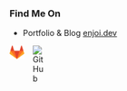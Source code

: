 ### Find Me On

- Portfolio & Blog [enjoi.dev](https://enjoi.dev/)

<a href="https://gitlab.com/tecandrew">
  <img alt="tecandrew" align="left" width="26px" style="margin-right:15px" src="https://raw.githubusercontent.com/tecandrew/tecandrew/master/assets/gitlab.svg" />
</a>
<a href="https://github.com/tecandrew">
  <img alt="GitHub" align="left" width="26px" style="margin-right:15px" src="https://gitcdn.link/cdn/github/explore/78df643247d429f6cc873026c0622819ad797942/topics/github/github.png" />
</a>
